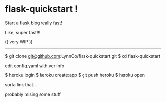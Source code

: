 # flask-quickstart !

Start a flask blog really fast!

Like, super fast!!!

(( very WIP ))

---

$ git clone git@github.com:LynnCo/flask-quickstart.git
$ cd flask-quickstart

edit config.yaml with yer info

$ heroku login
$ heroku create:app
$ git push heroku
$ heroku open

sorta link that...

probably mising some stuff
